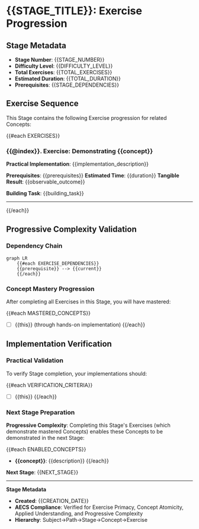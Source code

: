 # {{STAGE_TITLE}}: Exercise Progression

## Stage Metadata

- **Stage Number**: {{STAGE_NUMBER}}
- **Difficulty Level**: {{DIFFICULTY_LEVEL}}
- **Total Exercises**: {{TOTAL_EXERCISES}}
- **Estimated Duration**: {{TOTAL_DURATION}}
- **Prerequisites**: {{STAGE_DEPENDENCIES}}

## Exercise Sequence

This Stage contains the following Exercise progression for related Concepts:

{{#each EXERCISES}}
### {{@index}}. Exercise: Demonstrating {{concept}}

**Practical Implementation**: {{implementation_description}}

**Prerequisites**: {{prerequisites}}
**Estimated Time**: {{duration}}
**Tangible Result**: {{observable_outcome}}

**Building Task**: {{building_task}}

---
{{/each}}

## Progressive Complexity Validation

### Dependency Chain

```mermaid
graph LR
    {{#each EXERCISE_DEPENDENCIES}}
    {{prerequisite}} --> {{current}}
    {{/each}}
```

### Concept Mastery Progression

After completing all Exercises in this Stage, you will have mastered:

{{#each MASTERED_CONCEPTS}}
- [ ] {{this}} (through hands-on implementation)
{{/each}}

## Implementation Verification

### Practical Validation

To verify Stage completion, your implementations should:

{{#each VERIFICATION_CRITERIA}}
- [ ] {{this}}
{{/each}}

### Next Stage Preparation

**Progressive Complexity**: Completing this Stage's Exercises (which demonstrate mastered Concepts) enables these Concepts to be demonstrated in the next Stage:

{{#each ENABLED_CONCEPTS}}
- **{{concept}}**: {{description}}
{{/each}}

**Next Stage**: {{NEXT_STAGE}}

---

**Stage Metadata**
- **Created**: {{CREATION_DATE}}
- **AECS Compliance**: Verified for Exercise Primacy, Concept Atomicity, Applied Understanding, and Progressive Complexity
- **Hierarchy**: Subject→Path→Stage→Concept→Exercise